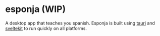 # esponja (WIP)

A desktop app that teaches you spanish. Esponja is built using [tauri](https://tauri.app/) and [sveltekit](https://kit.svelte.dev/) to run quickly on all platforms.

 

